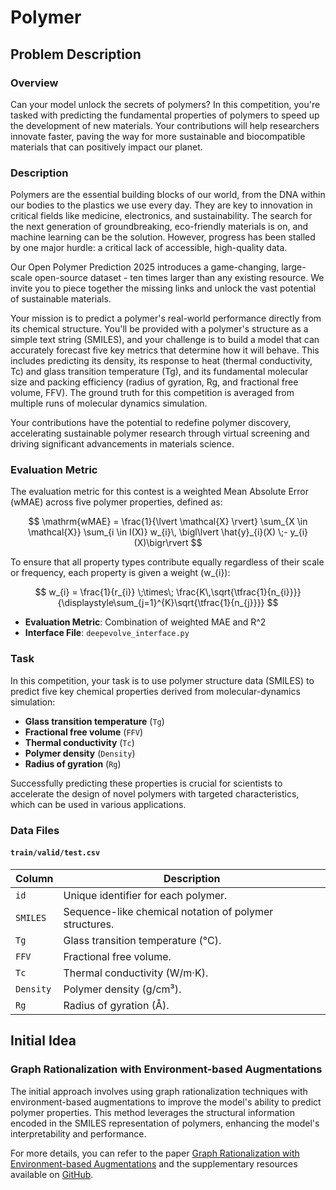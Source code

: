 # Polymer

## Problem Description

### Overview

Can your model unlock the secrets of polymers? In this competition, you're tasked with predicting the fundamental properties of polymers to speed up the development of new materials. Your contributions will help researchers innovate faster, paving the way for more sustainable and biocompatible materials that can positively impact our planet.

### Description

Polymers are the essential building blocks of our world, from the DNA within our bodies to the plastics we use every day. They are key to innovation in critical fields like medicine, electronics, and sustainability. The search for the next generation of groundbreaking, eco-friendly materials is on, and machine learning can be the solution. However, progress has been stalled by one major hurdle: a critical lack of accessible, high-quality data.

Our Open Polymer Prediction 2025 introduces a game-changing, large-scale open-source dataset - ten times larger than any existing resource. We invite you to piece together the missing links and unlock the vast potential of sustainable materials.

Your mission is to predict a polymer's real-world performance directly from its chemical structure. You'll be provided with a polymer's structure as a simple text string (SMILES), and your challenge is to build a model that can accurately forecast five key metrics that determine how it will behave. This includes predicting its density, its response to heat (thermal conductivity, Tc) and glass transition temperature (Tg), and its fundamental molecular size and packing efficiency (radius of gyration, Rg, and fractional free volume, FFV). The ground truth for this competition is averaged from multiple runs of molecular dynamics simulation.

Your contributions have the potential to redefine polymer discovery, accelerating sustainable polymer research through virtual screening and driving significant advancements in materials science.

### Evaluation Metric

The evaluation metric for this contest is a weighted Mean Absolute Error (wMAE) across five polymer properties, defined as:

$$
\mathrm{wMAE} = \frac{1}{\lvert \mathcal{X} \rvert} \sum_{X \in \mathcal{X}} \sum_{i \in I(X)} w_{i}\, \bigl\lvert \hat{y}_{i}(X) \;- y_{i}(X)\bigr\rvert
$$

To ensure that all property types contribute equally regardless of their scale or frequency, each property is given a weight \(w_{i}\):

$$
w_{i} = \frac{1}{r_{i}} \;\times\; \frac{K\,\sqrt{\tfrac{1}{n_{i}}}}{\displaystyle\sum_{j=1}^{K}\sqrt{\tfrac{1}{n_{j}}}}
$$

- **Evaluation Metric**: Combination of weighted MAE and R^2
- **Interface File**: `deepevolve_interface.py`

### Task

In this competition, your task is to use polymer structure data (SMILES) to predict five key chemical properties derived from molecular-dynamics simulation:

- **Glass transition temperature** (`Tg`)
- **Fractional free volume** (`FFV`)
- **Thermal conductivity** (`Tc`)
- **Polymer density** (`Density`)
- **Radius of gyration** (`Rg`)

Successfully predicting these properties is crucial for scientists to accelerate the design of novel polymers with targeted characteristics, which can be used in various applications.

### Data Files

#### `train/valid/test.csv`

| Column    | Description                                              |
|-----------|----------------------------------------------------------|
| `id`      | Unique identifier for each polymer.                      |
| `SMILES`  | Sequence-like chemical notation of polymer structures.   |
| `Tg`      | Glass transition temperature (°C).                       |
| `FFV`     | Fractional free volume.                                  |
| `Tc`      | Thermal conductivity (W/m·K).                            |
| `Density` | Polymer density (g/cm³).                                 |
| `Rg`      | Radius of gyration (Å).                                  |

## Initial Idea

### Graph Rationalization with Environment-based Augmentations

The initial approach involves using graph rationalization techniques with environment-based augmentations to improve the model's ability to predict polymer properties. This method leverages the structural information encoded in the SMILES representation of polymers, enhancing the model's interpretability and performance.

For more details, you can refer to the paper [Graph Rationalization with Environment-based Augmentations](https://arxiv.org/abs/2206.02886) and the supplementary resources available on [GitHub](https://github.com/liugangcode/GREA).